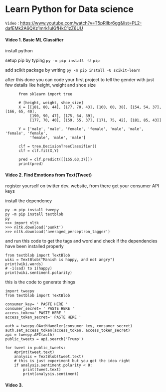 
# Learn Python for Data science

`Video` : <https://www.youtube.com/watch?v=T5pRlIbr6gg&list=PL2-dafEMk2A6QKz1mrk1uIGfHkC1zZ6UU>
#### Video 1.  Basic ML Classifier
install python
  
setup pip by typing  `py -m pip install -U pip`
  
add scikit package by writing `py -m pip install -U scikit-learn`
  
after this done you can code your first project to tell the gender with just few details like height, weight and shoe size
          
          from sklearn import tree

          # [height, weight, shoe_size]
          X = [[181, 80, 44], [177, 70, 43], [160, 60, 38], [154, 54, 37], [166, 65, 40],
               [190, 90, 47], [175, 64, 39],
               [177, 70, 40], [159, 55, 37], [171, 75, 42], [181, 85, 43]]

          Y = ['male', 'male', 'female', 'female', 'male', 'male', 'female', 'female',
               'female', 'male', 'male']

          clf = tree.DecisionTreeClassifier()
          clf = clf.fit(X,Y)

          pred = clf.predict([[155,63,37]])
          print(pred)

#### Video 2.  Find Emotions from Text(Tweet)
register yourself on twitter dev. website, from there get your consumer API keys 

install the dependency 

    py -m pip install tweepy
    py -m pip install textblob
    py
    >>> import nltk
    >>> nltk.download('punkt')
    >>> nltk.download('averaged_perceptron_tagger')

and run this code to get the tags and word and check if the dependencies have been installed properly

    from textblob import TextBlob
    wiki = TextBlob("Manish is happy, and not angry")
    print(wiki.words)
    # -1(sad) to 1(happy)
    print(wiki.sentiment.polarity)
    
this is the code to generate things

    import tweepy
    from textblob import TextBlob

    consumer_key= ' PASTE HERE '
    consumer_secret= ' PASTE HERE '
    access_token=' PASTE HERE '
    access_token_secret=' PASTE HERE '

    auth = tweepy.OAuthHandler(consumer_key, consumer_secret)
    auth.set_access_token(access_token, access_token_secret)
    api = tweepy.API(auth)
    public_tweets = api.search('Trump')

    for tweet in public_tweets:
        #print(tweet.text)
        analysis = TextBlob(tweet.text)
        # this is just experiment but you get the idea right
        if analysis.sentiment.polarity < 0:
            print(tweet.text)
            print(analysis.sentiment)
            
#### Video 3.

